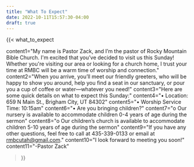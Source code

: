 ```yaml
---
title: "What To Expect"
date: 2022-10-11T15:57:30-04:00
draft: true
---
```

{{< what_to_expect 

content1="My name is Pastor Zack, and I’m the pastor of Rocky Mountain Bible Church. I'm excited that you’ve decided to visit us this Sunday! Whether you're visiting our area or looking for a church home, I trust your time at RMBC will be a warm time of worship and connection."
content2="When you arrive, you’ll meet our friendly greeters, who will be happy to show you around, help you find a seat in our sanctuary, or pour you a cup of coffee or water—whatever you need!"
content3="Here are some quick details on what to expect this Sunday:"
content4="•	Location: 659 N Main St., Brigham City, UT 84302"
content5="•	Worship Service Time: 10:15am"
content6="•	Are you bringing children?"
content7="o	Our nursery is available to accommodate children 0-4 years of age during the sermon"
content8="o	Our children’s church is available to accommodate children 5-10 years of age during the sermon"
content9="If you have any other questions, feel free to call at 435-339-0133 or email at rmbcutah@gmail.com."
content10="I look forward to meeting you soon!"
content11="-Pastor Zack"

>}}